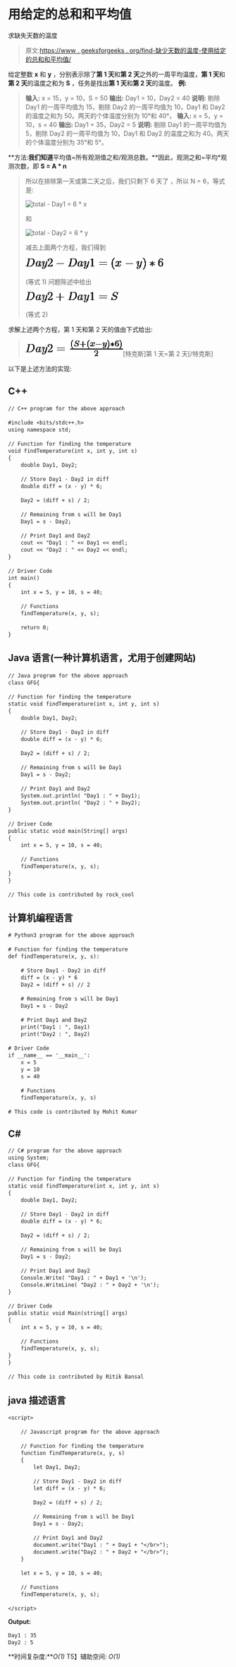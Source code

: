 # 用给定的总和和平均值

求缺失天数的温度

> 原文:[https://www . geeksforgeeks . org/find-缺少天数的温度-使用给定的总和和平均值/](https://www.geeksforgeeks.org/find-temperature-of-missing-days-using-given-sum-and-average/)

给定整数 **x** 和 **y** ，分别表示除了**第 1 天**和**第 2 天**之外的一周平均温度，**第 1 天**和**第 2 天**的温度之和为 **S** ，任务是找出**第 1 天**和**第 2 天**的温度。
**例:**

> **输入:** x = 15，y = 10，S = 50
> **输出:** Day1 = 10，Day2 = 40
> **说明:**
> 剔除 Day1 的一周平均值为 15，剔除 Day2 的一周平均值为 10，Day1 和 Day2 的温度之和为 50。两天的个体温度分别为 10°和 40°。
> **输入:** x = 5，y = 10，s = 40
> **输出:** Day1 = 35，Day2 = 5
> **说明:**
> 剔除 Day1 的一周平均值为 5，剔除 Day2 的一周平均值为 10，Day1 和 Day2 的温度之和为 40。两天的个体温度分别为 35°和 5°。

**方法:**我们知道**平均值=所有观测值之和/观测总数。**因此，观测之和=平均*观测次数，即 **S = A * n**

> 所以在排除第一天或第二天之后，我们只剩下 6 天了
> ，所以 N = 6，等式是:
> 
> ![total - Day1 = 6 * x   ](img/f70c73d6227a30f042ab636c6d1a59fe.png "Rendered by QuickLaTeX.com")
> 
> 和
> 
> ![total - Day2 = 6 * y   ](img/9a9d3c27b361d435eb48f1a8537fa59e.png "Rendered by QuickLaTeX.com")
> 
> 减去上面两个方程，我们得到
> 
> ![Day2 - Day1 = ( x - y ) * 6   ](img/fd9b1a140bdebaf345552af1c5c98fec.png "Rendered by QuickLaTeX.com")
> 
> (等式 1)
> 问题陈述中给出
> 
> ![Day2 + Day1 = S   ](img/b257c271ceb9025eae2be48f8cf62f4d.png "Rendered by QuickLaTeX.com")
> 
> (等式 2)

求解上述两个方程，第 1 天和第 2 天的值由下式给出:

> ![Day2 = \frac{(S +(x-y)*6)}{2}   ](img/e15d01fd24700948cf241ad8909c5f5d.png "Rendered by QuickLaTeX.com")[特克斯]第 1 天=第 2 天[/特克斯]

以下是上述方法的实现:

## C++

```
// C++ program for the above approach

#include <bits/stdc++.h>
using namespace std;

// Function for finding the temperature
void findTemperature(int x, int y, int s)
{
    double Day1, Day2;

    // Store Day1 - Day2 in diff
    double diff = (x - y) * 6;

    Day2 = (diff + s) / 2;

    // Remaining from s will be Day1
    Day1 = s - Day2;

    // Print Day1 and Day2
    cout << "Day1 : " << Day1 << endl;
    cout << "Day2 : " << Day2 << endl;
}

// Driver Code
int main()
{
    int x = 5, y = 10, s = 40;

    // Functions
    findTemperature(x, y, s);

    return 0;
}
```

## Java 语言(一种计算机语言，尤用于创建网站)

```
// Java program for the above approach
class GFG{

// Function for finding the temperature
static void findTemperature(int x, int y, int s)
{
    double Day1, Day2;

    // Store Day1 - Day2 in diff
    double diff = (x - y) * 6;

    Day2 = (diff + s) / 2;

    // Remaining from s will be Day1
    Day1 = s - Day2;

    // Print Day1 and Day2
    System.out.println( "Day1 : " + Day1);
    System.out.println( "Day2 : " + Day2);
}

// Driver Code
public static void main(String[] args)
{
    int x = 5, y = 10, s = 40;

    // Functions
    findTemperature(x, y, s);
}
}

// This code is contributed by rock_cool
```

## 计算机编程语言

```
# Python3 program for the above approach

# Function for finding the temperature
def findTemperature(x, y, s):

    # Store Day1 - Day2 in diff
    diff = (x - y) * 6
    Day2 = (diff + s) // 2

    # Remaining from s will be Day1
    Day1 = s - Day2

    # Print Day1 and Day2
    print("Day1 : ", Day1)
    print("Day2 : ", Day2)

# Driver Code
if __name__ == '__main__':
    x = 5
    y = 10
    s = 40

    # Functions
    findTemperature(x, y, s)

# This code is contributed by Mohit Kumar
```

## C#

```
// C# program for the above approach
using System;
class GFG{

// Function for finding the temperature
static void findTemperature(int x, int y, int s)
{
    double Day1, Day2;

    // Store Day1 - Day2 in diff
    double diff = (x - y) * 6;

    Day2 = (diff + s) / 2;

    // Remaining from s will be Day1
    Day1 = s - Day2;

    // Print Day1 and Day2
    Console.Write( "Day1 : " + Day1 + '\n');
    Console.WriteLine( "Day2 : " + Day2 + '\n');
}

// Driver Code
public static void Main(string[] args)
{
    int x = 5, y = 10, s = 40;

    // Functions
    findTemperature(x, y, s);
}
}

// This code is contributed by Ritik Bansal
```

## java 描述语言

```
<script>

    // Javascript program for the above approach

    // Function for finding the temperature
    function findTemperature(x, y, s)
    {
        let Day1, Day2;

        // Store Day1 - Day2 in diff
        let diff = (x - y) * 6;

        Day2 = (diff + s) / 2;

        // Remaining from s will be Day1
        Day1 = s - Day2;

        // Print Day1 and Day2
        document.write("Day1 : " + Day1 + "</br>");
        document.write("Day2 : " + Day2 + "</br>");
    }

    let x = 5, y = 10, s = 40;

    // Functions
    findTemperature(x, y, s);

</script>
```

**Output:** 

```
Day1 : 35
Day2 : 5
```

**时间复杂度:***O(1)*
T5】辅助空间: *O(1)*